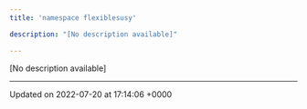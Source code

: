 ```yaml
---
title: 'namespace flexiblesusy'

description: "[No description available]"

---
```







[No description available]






-------------------------------

Updated on 2022-07-20 at 17:14:06 +0000
